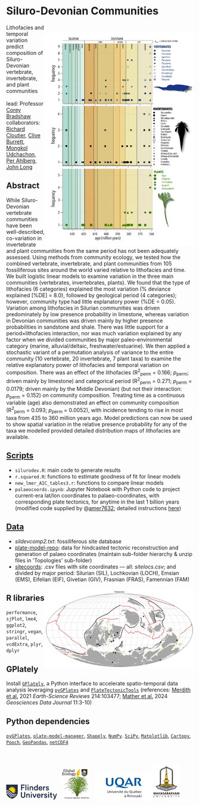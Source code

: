 # Siluro-Devonian Communities
<img align="right" src="www/ageyr perm.jpg" width="400" style="margin-top: 20px"></a>
Lithofacies and temporal variation predict composition of Siluro-Devonian vertebrate, invertebrate, and plant communities
<br>
<br>
lead: Professor <a href="https://globalecologyflinders.com/people/#DIRECTOR">Corey Bradshaw</a><br>
collaborators: <a href="https://www.uqar.ca/universite/a-propos-de-l-uqar/departements/departement-de-biologie-chimie-et-geographie/cloutier-richard">Richard Cloutier</a>, <a href="https://prc.msu.ac.th/eng/personnel-palaeontological-research-and-education-centre-msu/">Clive Burrett</a>, <a href="https://prc.msu.ac.th/eng/personnel-palaeontological-research-and-education-centre-msu/">Mongkol Udchachon</a>, <a href="https://www.uu.se/en/contact-and-organisation/staff?query=N3-984">Per Ahlberg</a>, <a href="https://www.flinders.edu.au/people/john.long">John Long</a>
<br>
## Abstract
While Siluro-Devonian vertebrate communities have been well-described, co-variation in invertebrate and plant communities from the same period has not been adequately assessed. Using methods from community ecology, we tested how the combined vertebrate, invertebrate, and plant communities from 105 fossiliferous sites around the world varied relative to lithofacies and time. We built logistic linear models to examine variation in the three main communities (vertebrates, invertebrates, plants). We found that the type of lithofacies (6 categories) explained the most variation (% deviance explained [%DE] = 8.0), followed by geological period (4 categories); however, community type had little explanatory power (%DE = 0.05). Variation among lithofacies in Silurian communities was driven predominately by low presence probability in limestone, whereas variation in Devonian communities was driven mainly by higher presence probabilities in sandstone and shale. There was little support for a period×lithofacies interaction, nor was much variation explained by any factor when we divided communities by major paleo-environmental category (marine, alluvial/deltaic, freshwater/estuarine). We then applied a stochastic variant of a permutation analysis of variance to the entire community (10 vertebrate, 20 invertebrate, 7 plant taxa) to examine the relative explanatory power of lithofacies and temporal variation on composition. There was an effect of the lithofacies (R<sup>2</sup><sub>perm</sub> = 0.166; <em>p</em><sub>perm</sub>; driven mainly by limestone) and categorical period (R<sup>2</sup><sub>perm</sub> = 0.271; <em>p</em><sub>perm</sub> = 0.0179; driven mainly by the Middle Devonian) (but not their interaction: <em>p</em><sub>perm</sub> = 0.152) on community composition. Treating time as a continuous variable (age) also demonstrated an effect on community composition (R<sup>2</sup><sub>perm</sub> = 0.093; <em>p</em><sub>perm</sub> = 0.0052), with incidence tending to rise in most taxa from 435 to 360 million years ago. Model predictions can now be used to show spatial variation in the relative presence probability for any of the taxa we modelled provided detailed distribution maps of lithofacies are available.

## <a href="https://github.com/cjabradshaw/SiluroDevonianCommunities/tree/main/scripts">Scripts</a>
- <code>silurodev.R</code>: main code to generate results
- <code>r.squared.R</code>: functions to estimate goodness of fit for linear models
- <code>new_lmer_AIC_tables3.r</code>: functions to compare linear models
- <code>palaeocoords.ipynb</code>: Jupyter Notebook with Python code to project current-era lat/lon coordinates to palaeo-coordinates, with corresponding plate tectonics, for anytime in the last 1 billion years (modified code supplied by @<a href="https://github.com/amer7632">amer7632</a>; detailed instructions <a href="https://github.com/GPlates/gplately/blob/master/Notebooks/03-WorkingWithPoints.ipynb">here</a>)

## <a href="https://github.com/cjabradshaw/SiluroDevonianCommunities/tree/main/data">Data</a>
- <em>sildevcomp2.txt</em>: fossiliferous site database
- <a href="https://github.com/cjabradshaw/SiluroDevonianCommunities/tree/main/data/plate-model-repo/">plate-model-repo</a>: data for hindcasted tectonic reconstruction and generation of palaeo coordinates (maintain sub-folder hierarchy & unzip files in 'Topologies' sub-folder)
- <a href="https://github.com/cjabradshaw/SiluroDevonianCommunities/tree/main/data/sitecoords/">sitecoords</a>: .csv files with site coordinates — all: <em>sitelocs.csv</em>; and divided by major period: Silurian (SIL), Lochkovian (LOCH), Emsian (EMS), Eifelian (EIF), Givetian (GIV), Frasnian (FRAS), Famennian (FAM)
<img align="right" src="www/FAMsites.jpg" width="400" style="margin-top: 20px"></a>

## R libraries
<code>performance</code>, <code>sjPlot</code>, <code>lme4</code>, <code>ggplot2</code>, <code>stringr</code>, <code>vegan</code>, <code>parallel</code>, <code>vcdExtra</code>, <code>plyr</code>, <code>dplyr</code>

## GPlately
Install <code><a href="https://github.com/GPlates/gplately?tab=readme-ov-file">GPlately</a></code>, a Python interface to accelerate spatio-temporal data analysis leveraging <code><a href="https://www.gplates.org/docs/pygplates/index.html">pyGPlates</a></code> and <code><a href="https://github.com/EarthByte/PlateTectonicTools">PlateTectonicTools</a></code>
(references: <a href="https://doi.org/10.1016/j.earscirev.2020.103477">Merdith et al.</a> 2021 <em>Earth-Science Reviews</em> 214:103477; <a href="https://doi.org/10.1002/gdj3.185">Mather et al.</a> 2024 <em>Geosciences Data Journal</em> 11:3-10)

## Python dependencies
<code><a href="https://www.gplates.org/docs/pygplates/pygplates_getting_started.html#installation">pyGPlates</a></code>, <code><a href="https://pypi.org/project/plate-model-manager/">plate-model-manager</a></code>, <code><a href="https://shapely.readthedocs.io/en/stable/project.html#installing-shapely">Shapely</a></code>, <code><a href="https://numpy.org/install/">NumPy</a></code>. <code><a href="https://scipy.org/install/">SciPy</a></code>, <code><a href="https://matplotlib.org/stable/users/installing/index.html">Matplotlib</a></code>, <code><a href="https://scitools.org.uk/cartopy/docs/latest/index.html#getting-started">Cartopy</a></code>, <code><a href="https://github.com/fatiando/pooch">Pooch</a></code>, <code><a href="https://geopandas.org/en/stable/getting_started.html">GeoPandas</a></code>, <code><a href="https://unidata.github.io/netcdf4-python/#quick-install">netCDF4</a></code>

<br>
<a href="https://www.flinders.edu.au"><img align="bottom-left" src="www/Flinders_University_Logo_Horizontal_RGB_Master.png" alt="Flinders University logo" height="40" style="margin-top: 20px"></a> &nbsp; <a href="https://globalecologyflinders.com"><img align="bottom-left" src="www/GEL Logo Kaurna New Transp-2.png" alt="GEL logo" height="85" style="margin-top: 20px"></a> &nbsp; <a href="https://www.uqar.ca"><img align="bottom-left" src="www/UQARlogo.png" alt="CUT logo" height="70" style="margin-top: 20px"></a><a href="https://www.msu.ac.th/eng/"><img align="bottom-left" src="www/MahasarakhamUlogo.png" alt="CGS logo" height="95" style="margin-top: 20px"></a></p>

